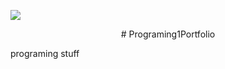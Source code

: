 ![](https://github.com/Akwardginger/Programing1Portfolio/blob/main/Images/banner.png)

<p align="center">
# Programing1Portfolio

programing stuff
